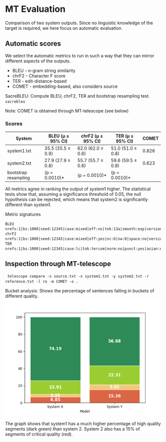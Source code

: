 # MT Evaluation

Comparison of two system outputs. Since no linguistic knowledge of the target is required, we here focus on automatic evaluation.

## Automatic scores
We select the automatic metrics to run in such a way that they can mirror different aspects of the outputs.
- BLEU - n-gram string similarity
- chrF2 - Character F score
- TER   - edit-distance-based
- COMET - embedding-based, also considers source

SacreBLEU: Compute BLEU, chrF2, TER and bootstrap resampling test. 
`sacrebleu `

Note: COMET is obtained through MT-telescope (see below)


### Scores
| System | BLEU (μ ± 95% CI) | chrF2 (μ ± 95% CI) | TER (μ ± 95% CI) | COMET |
|-----------------------|-----------|-----------|-----------|----------------|
| system1.txt | 35.5 (35.5 ± 0.9) | 62.0 (62.0 ± 0.6) | 51.0 (51.0 ± 0.8) | 0.826 |
| system2.txt | 27.9 (27.9 ± 0.8) | 55.7 (55.7 ± 0.6) | 59.6 (59.5 ± 0.8) | 0.623 |
| bootstrap resampling | (p = 0.0010)* | (p = 0.0010)* | (p = 0.0010)* |

All metrics agree in ranking the output of system1 higher. The statistical tests show that, assuming a significance threshold of 0.05, the null hypothesis can be rejected, which means that system2 is significantly different than system1.

Metric signatures

    BLEU nrefs:1|bs:1000|seed:12345|case:mixed|eff:no|tok:13a|smooth:exp|version:2.0.0
    chrF2 nrefs:1|bs:1000|seed:12345|case:mixed|eff:yes|nc:6|nw:0|space:no|version:2.0.0
    TER nrefs:1|bs:1000|seed:12345|case:lc|tok:tercom|norm:no|punct:yes|asian:no|version:2.0.0

## Inspection through MT-telescope
 ` telescope compare -s source.txt -x system1.txt -y system2.txt -r reference.txt -l ro -m COMET -o .`
 
 
Bucket analysis: Shows the percentage of sentences falling in buckets of different quality.  
 ![Bucket analysis of the COMET scores for the two system outputs](https://github.com/fatalinha/assignment/blob/main/2-mt-evaluation/bucket-analysis.png)

The graph shows that system1 has a much higher percentage of high quality segments (dark green) than system 2. System 2 also has a 15% of segments of critical quality (red).
